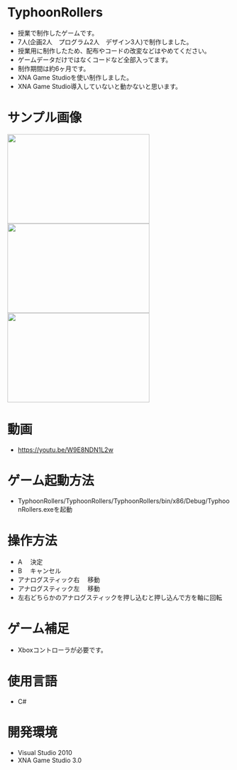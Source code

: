 # TyphoonRollers
- 授業で制作したゲームです。
- 7人(企画2人　プログラム2人　デザイン3人)で制作しました。
- 授業用に制作したため、配布やコードの改変などはやめてください。
- ゲームデータだけではなくコードなど全部入ってます。
- 制作期間は約6ヶ月です。
- XNA Game Studioを使い制作しました。
- XNA Game Studio導入していないと動かないと思います。

# サンプル画像
<img src="https://user-images.githubusercontent.com/38421007/88132365-39d99c00-cc1a-11ea-9ee7-e06739f558ef.png" width="320px" height="201px"> <img src="https://user-images.githubusercontent.com/38421007/88132435-6f7e8500-cc1a-11ea-9073-7a55c9a5cf7e.png" width="320px" height="201px"> <img src="https://user-images.githubusercontent.com/38421007/88132492-92a93480-cc1a-11ea-82bd-208810742d71.png" width="320px" height="201px">

# 動画
- https://youtu.be/W9E8NDN1L2w
# ゲーム起動方法
- TyphoonRollers/TyphoonRollers/TyphoonRollers/bin/x86/Debug/TyphoonRollers.exeを起動
　　　　
# 操作方法
- A 　決定
- B 　キャンセル
- アナログスティック右 　移動
- アナログスティック左 　移動
- 左右どちらかのアナログスティックを押し込むと押し込んで方を軸に回転

# ゲーム補足
- Xboxコントローラが必要です。

# 使用言語
- C#

# 開発環境
- Visual Studio 2010
- XNA Game Studio 3.0
